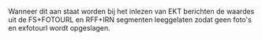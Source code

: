 Wanneer dit aan staat worden bij het inlezen van EKT berichten de waardes uit de FS+FOTOURL en RFF+IRN segmenten leeggelaten zodat geen foto's en exfotourl wordt opgeslagen. 